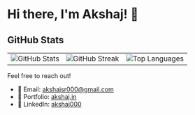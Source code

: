 # Hi there, I'm Akshaj! 👋



## GitHub Stats

<table>
  <tr>
    <td>
      <img src="https://github-readme-stats.vercel.app/api?username=akshaj000&count_private=true&show_icons=true&theme=dark&hide_border=true" alt="GitHub Stats" />
    </td>
    <td>
      <img src="https://github-readme-streak-stats.herokuapp.com?user=akshaj000&theme=dark&hide_border=true" alt="GitHub Streak" />
    </td>
    <td>
      <img src="https://github-readme-stats.vercel.app/api/top-langs/?username=akshaj000&layout=compact&theme=dark&hide_border=true&langs_count=15" alt="Top Languages" />
    </td>
  </tr>
</table>

Feel free to reach out!

- 📧 Email: akshajsr000@gmail.com
- 💼 Portfolio: [akshaj.in](https://akshaj.in)
- 🔗 LinkedIn: [akshaj000](https://www.linkedin.com/in/akshaj000)
